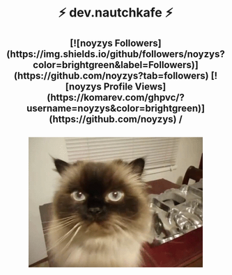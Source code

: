 <h1 align="center">⚡ dev.nautchkafe ⚡</h1>
<h2 align="center">[![noyzys Followers](https://img.shields.io/github/followers/noyzys?color=brightgreen&label=Followers)](https://github.com/noyzys?tab=followers)
[![noyzys Profile Views](https://komarev.com/ghpvc/?username=noyzys&color=brightgreen)](https://github.com/noyzys)
/<h2>
<p align="center"><img src="https://github.com/noyzys/noyzys/raw/master/catsyple.gif"></p>










































































<!--
**vFeesT/vFeesT** is a ✨ _special_ ✨ repository because its `README.md` (this file) appears on your GitHub profile. // potęga

Here are some ideas to get you started:

- 🔭 I’m currently working on ...
- 🌱 I’m currently learning ...
- 👯 I’m looking to collaborate on ...
- 🤔 I’m looking for help with ...
- 💬 Ask me about ...
- 📫 How to reach me: ...
- 😄 Pronouns: ...
- ⚡ Fun fact: ...
-->
